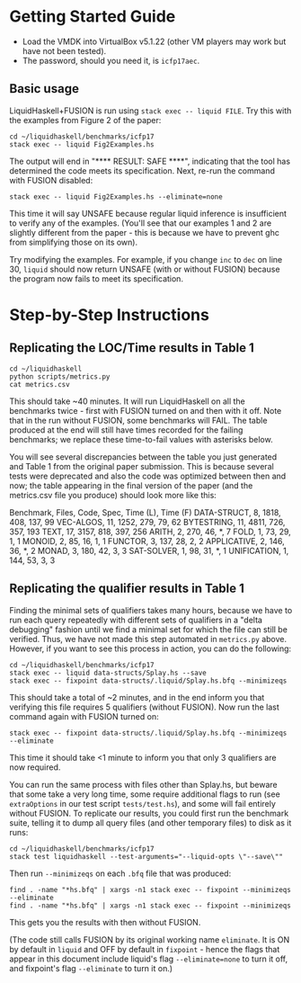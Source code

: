 # Getting Started Guide

- Load the VMDK into VirtualBox v5.1.22 (other VM players may work but have not been tested).
- The password, should you need it, is `icfp17aec`.

## Basic usage

LiquidHaskell+FUSION is run using `stack exec -- liquid FILE`. Try this with the examples from Figure 2 of the paper:

    cd ~/liquidhaskell/benchmarks/icfp17
    stack exec -- liquid Fig2Examples.hs

The output will end in "**** RESULT: SAFE ****", indicating that the tool has determined the code meets its specification. Next, re-run the command with FUSION disabled:

    stack exec -- liquid Fig2Examples.hs --eliminate=none

This time it will say UNSAFE because regular liquid inference is insufficient to verify any of the examples. (You'll see that our examples 1 and 2 are slightly different from the paper - this is because we have to prevent ghc from simplifying those on its own).

Try modifying the examples. For example, if you change `inc` to `dec` on line 30, `liquid` should now return UNSAFE (with or without FUSION) because the program now fails to meet its specification.

# Step-by-Step Instructions

## Replicating the LOC/Time results in Table 1

    cd ~/liquidhaskell
    python scripts/metrics.py
    cat metrics.csv

This should take ~40 minutes. It will run LiquidHaskell on all the benchmarks twice - first with FUSION turned on and then with it off. Note that in the run without FUSION, some benchmarks will FAIL. The table produced at the end will still have times recorded for the failing benchmarks; we replace these time-to-fail values with asterisks below.

You will see several discrepancies between the table you just generated and Table 1 from the original paper submission. This is because several tests were deprecated and also the code was optimized between then and now; the table appearing in the final version of the paper (and the metrics.csv file you produce) should look more like this:

Benchmark, Files, Code, Spec, Time (L), Time (F)
DATA-STRUCT, 8, 1818, 408, 137, 99
VEC-ALGOS, 11, 1252, 279, 79, 62
BYTESTRING, 11, 4811, 726, 357, 193
TEXT, 17, 3157, 818, 397, 256
ARITH, 2, 270, 46, *, 7
FOLD, 1, 73, 29, 1, 1
MONOID, 2, 85, 16, 1, 1
FUNCTOR, 3, 137, 28, 2, 2
APPLICATIVE, 2, 146, 36, *, 2
MONAD, 3, 180, 42, 3, 3
SAT-SOLVER, 1, 98, 31, *, 1
UNIFICATION, 1, 144, 53, 3, 3

## Replicating the qualifier results in Table 1

Finding the minimal sets of qualifiers takes many hours, because we have to run each query repeatedly with different sets of qualifiers in a "delta debugging" fashion until we find a minimal set for which the file can still be verified. Thus, we have not made this step automated in `metrics.py` above. However, if you want to see this process in action, you can do the following:

    cd ~/liquidhaskell/benchmarks/icfp17
    stack exec -- liquid data-structs/Splay.hs --save
    stack exec -- fixpoint data-structs/.liquid/Splay.hs.bfq --minimizeqs

This should take a total of ~2 minutes, and in the end inform you that verifying this file requires 5 qualifiers (without FUSION). Now run the last command again with FUSION turned on:

    stack exec -- fixpoint data-structs/.liquid/Splay.hs.bfq --minimizeqs --eliminate

This time it should take <1 minute to inform you that only 3 qualifiers are now required.

You can run the same process with files other than Splay.hs, but beware that some take a very long time, some require additional flags to run (see `extraOptions` in our test script `tests/test.hs`), and some will fail entirely without FUSION. To replicate our results, you could first run the benchmark suite, telling it to dump all query files (and other temporary files) to disk as it runs:

    cd ~/liquidhaskell/benchmarks/icfp17
    stack test liquidhaskell --test-arguments="--liquid-opts \"--save\""

Then run `--minimizeqs` on each `.bfq` file that was produced:

    find . -name "*hs.bfq" | xargs -n1 stack exec -- fixpoint --minimizeqs --eliminate
    find . -name "*hs.bfq" | xargs -n1 stack exec -- fixpoint --minimizeqs

This gets you the results with then without FUSION.

(The code still calls FUSION by its original working name `eliminate`. It is ON by default in `liquid` and OFF by default in `fixpoint` - hence the flags that appear in this document include liquid's flag `--eliminate=none` to turn it off, and fixpoint's flag `--eliminate` to turn it on.)
